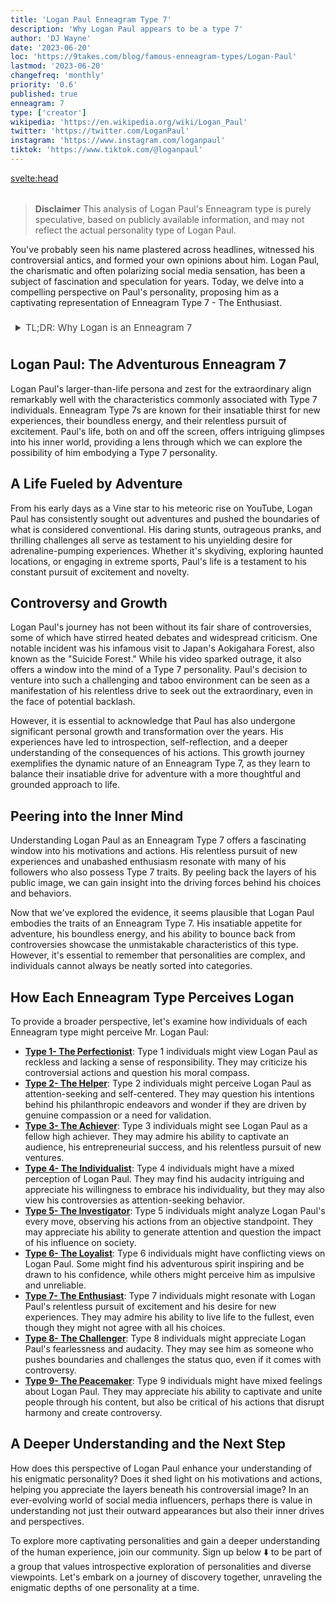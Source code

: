 ```yaml
---
title: 'Logan Paul Enneagram Type 7'
description: 'Why Logan Paul appears to be a type 7'
author: 'DJ Wayne'
date: '2023-06-20'
loc: 'https://9takes.com/blog/famous-enneagram-types/Logan-Paul'
lastmod: '2023-06-20'
changefreq: 'monthly'
priority: '0.6'
published: true
enneagram: 7
type: ['creator']
wikipedia: 'https://en.wikipedia.org/wiki/Logan_Paul'
twitter: 'https://twitter.com/LoganPaul'
instagram: 'https://www.instagram.com/loganpaul'
tiktok: 'https://www.tiktok.com/@loganpaul'
---
```


<!-- notes: dating, how Logan became famous, join wwe, where is Logan from, Jake, can logan fight, net worth, prime, is my hero, to ufc, can wrestle, mayweather, ksi, boxing, girlfriend -->

<svelte:head>

<meta property="og:image" content="https://9takes.com/types/7s/Logan-Paul.webp" />
  <link rel="canonical" href="https://9takes.com/blog/famous-enneagram-types/Logan-Paul">
</svelte:head>
<script>
	import  PopCard  from "../../../lib/components/atoms/PopCard.svelte";
</script>
<div
	style="display: flex;
    justify-content: center;
    margin: 1rem 0;
	"
>
	<PopCard
		image={`/types/7s/${'Logan-Paul'}.webp`}
		showIcon={false}
		displayText="Logan Paul"
		subtext=""
	/>
</div>

> **Disclaimer** This analysis of Logan Paul's Enneagram type is purely speculative, based on publicly available information, and may not reflect the actual personality type of Logan Paul.

<p class="firstLetter">You've probably seen his name plastered across headlines, witnessed his controversial antics, and formed your own opinions about him. Logan Paul, the charismatic and often polarizing social media sensation, has been a subject of fascination and speculation for years. Today, we delve into a compelling perspective on Paul's personality, proposing him as a captivating representation of Enneagram Type 7 - The Enthusiast.</p>

<details>
<summary class="accordion">TL;DR: Why Logan is an Enneagram 7</summary>
<div class="panel">
<ul>
<li>Logan Paul's daring and controversial persona aligns with the characteristics of an Enneagram Type 7 - The Enthusiast. He constantly seeks new experiences, embraces excitement, and pushes boundaries.
</li>
<li>In his inner world, Logan Paul's daily life revolves around his insatiable thirst for adventure, boundless energy, and relentless pursuit of novelty, which may not be immediately evident to the public.
</li>
<li>Despite controversies surrounding Logan Paul, such as his visit to the "Suicide Forest," we can view these incidents through the lens of a Type 7's childhood wound. His actions may stem from a deep fear of missing out and a desire to continuously seek out extraordinary experiences.</li>
<li>Logan Paul's core motivation lies in his unyielding drive for excitement and the pursuit of new experiences. All his actions, from daring stunts to boundary-pushing challenges, can be traced back to his core enneagram motivation as a Type 7.</li>
</ul>
  </div>
</details>

## Logan Paul: The Adventurous Enneagram 7

Logan Paul's larger-than-life persona and zest for the extraordinary align remarkably well with the characteristics commonly associated with Type 7 individuals. Enneagram Type 7s are known for their insatiable thirst for new experiences, their boundless energy, and their relentless pursuit of excitement. Paul's life, both on and off the screen, offers intriguing glimpses into his inner world, providing a lens through which we can explore the possibility of him embodying a Type 7 personality.

## A Life Fueled by Adventure

From his early days as a Vine star to his meteoric rise on YouTube, Logan Paul has consistently sought out adventures and pushed the boundaries of what is considered conventional. His daring stunts, outrageous pranks, and thrilling challenges all serve as testament to his unyielding desire for adrenaline-pumping experiences. Whether it's skydiving, exploring haunted locations, or engaging in extreme sports, Paul's life is a testament to his constant pursuit of excitement and novelty.

## Controversy and Growth

Logan Paul's journey has not been without its fair share of controversies, some of which have stirred heated debates and widespread criticism. One notable incident was his infamous visit to Japan's Aokigahara Forest, also known as the "Suicide Forest." While his video sparked outrage, it also offers a window into the mind of a Type 7 personality. Paul's decision to venture into such a challenging and taboo environment can be seen as a manifestation of his relentless drive to seek out the extraordinary, even in the face of potential backlash.

However, it is essential to acknowledge that Paul has also undergone significant personal growth and transformation over the years. His experiences have led to introspection, self-reflection, and a deeper understanding of the consequences of his actions. This growth journey exemplifies the dynamic nature of an Enneagram Type 7, as they learn to balance their insatiable drive for adventure with a more thoughtful and grounded approach to life.

## Peering into the Inner Mind

Understanding Logan Paul as an Enneagram Type 7 offers a fascinating window into his motivations and actions. His relentless pursuit of new experiences and unabashed enthusiasm resonate with many of his followers who also possess Type 7 traits. By peeling back the layers of his public image, we can gain insight into the driving forces behind his choices and behaviors.

Now that we've explored the evidence, it seems plausible that Logan Paul embodies the traits of an Enneagram Type 7. His insatiable appetite for adventure, his boundless energy, and his ability to bounce back from controversies showcase the unmistakable characteristics of this type. However, it's essential to remember that personalities are complex, and individuals cannot always be neatly sorted into categories.

## How Each Enneagram Type Perceives Logan

To provide a broader perspective, let's examine how individuals of each Enneagram type might perceive Mr. Logan Paul:

- **[Type 1- The Perfectionist](/blog/enneagram/enneagram-type-1)**: Type 1 individuals might view Logan Paul as reckless and lacking a sense of responsibility. They may criticize his controversial actions and question his moral compass.
- **[Type 2- The Helper](/blog/enneagram/enneagram-type-2)**: Type 2 individuals might perceive Logan Paul as attention-seeking and self-centered. They may question his intentions behind his philanthropic endeavors and wonder if they are driven by genuine compassion or a need for validation.
- **[Type 3- The Achiever](/blog/enneagram/enneagram-type-3)**: Type 3 individuals might see Logan Paul as a fellow high achiever. They may admire his ability to captivate an audience, his entrepreneurial success, and his relentless pursuit of new ventures.
- **[Type 4- The Individualist](/blog/enneagram/enneagram-type-4)**: Type 4 individuals might have a mixed perception of Logan Paul. They may find his audacity intriguing and appreciate his willingness to embrace his individuality, but they may also view his controversies as attention-seeking behavior.
- **[Type 5- The Investigator](/blog/enneagram/enneagram-type-5)**: Type 5 individuals might analyze Logan Paul's every move, observing his actions from an objective standpoint. They may appreciate his ability to generate attention and question the impact of his influence on society.
- **[Type 6- The Loyalist](/blog/enneagram/enneagram-type-6)**: Type 6 individuals might have conflicting views on Logan Paul. Some might find his adventurous spirit inspiring and be drawn to his confidence, while others might perceive him as impulsive and unreliable.
- **[Type 7- The Enthusiast](/blog/enneagram/enneagram-type-7)**: Type 7 individuals might resonate with Logan Paul's relentless pursuit of excitement and his desire for new experiences. They may admire his ability to live life to the fullest, even though they might not agree with all his choices.
- **[Type 8- The Challenger](/blog/enneagram/enneagram-type-8)**: Type 8 individuals might appreciate Logan Paul's fearlessness and audacity. They may see him as someone who pushes boundaries and challenges the status quo, even if it comes with controversy.
- **[Type 9- The Peacemaker](/blog/enneagram/enneagram-type-9)**: Type 9 individuals might have mixed feelings about Logan Paul. They may appreciate his ability to captivate and unite people through his content, but also be critical of his actions that disrupt harmony and create controversy.

## A Deeper Understanding and the Next Step

How does this perspective of Logan Paul enhance your understanding of his enigmatic personality? Does it shed light on his motivations and actions, helping you appreciate the layers beneath his controversial image? In an ever-evolving world of social media influencers, perhaps there is value in understanding not just their outward appearances but also their inner drives and perspectives.

To explore more captivating personalities and gain a deeper understanding of the human experience, join our community. Sign up below ⬇️ to be part of a group that values introspective exploration of personalities and diverse viewpoints. Let's embark on a journey of discovery together, unraveling the enigmatic depths of one personality at a time.

<div>
<script type="application/ld+json">
{
  "@context": "http://schema.org",
  "@graph": [
    {
      "@type": "Article",
      "articleBody": "This article explores the personality traits of Logan Paul from the perspective of the Enneagram Type 7. Known for his adventurous spirit, boundless energy, and pursuit of excitement, Logan embodies many characteristics of Type 7 personalities. The article discusses various facets of Logan Paul's life and controversies that provide insight into his Type 7 characteristics, including his daring stunts, thrill-seeking nature, and personal growth journey.",
      "author": {
        "@type": "Person",
        "name": "DJ Wayne",
"sameAs": [
      {
        "@id": "https://www.instagram.com/djwayne3/"
      },
      {
        "@id": "https://twitter.com/djwayne3"
      }
     ]
      },
      "dateModified": {
        "@type": "Date",
        "@value": "2023-06-20"
      },
      "datePublished": {
        "@type": "Date",
        "@value": "2023-06-20"
      },
      "description": "This blog post examines the reasons why Logan Paul might be an Enneagram Type 7. It focuses on his personality traits, motivations, inner world, controversies he's faced, and how these elements might be related to the core attributes of a Type 7.",
      "headline": "Unveiling Logan Paul: Exploring the Enneagram Type 7 Personality",
      "image": {
        "@type": "ImageObject",
        "height": 800,
        "url": {
          "@id": "https://9takes.com/types/7s/Logan-Paul.webp"
        },
        "width": 1200
      },
      "mainEntityOfPage": {
        "@id": "https://9takes.com/blog/famous-enneagram-types/Logan-Paul",
        "@type": "WebPage"
      },
      "mentions": {
        "@type": "Person",
        "name": "Logan Paul",
        "sameAs": [
          {
            "@id": "https://en.wikipedia.org/wiki/Logan_Paul"
          },
          {
            "@id": "https://twitter.com/LoganPaul"
          },
          {
            "@id": "https://www.instagram.com/loganpaul"
          },
          {
            "@id": "https://www.tiktok.com/@loganpaul"
          }
        ]
      },
      "publisher": {
        "@type": "Organization",
"sameAs": [
      {
        "@id": "https://www.instagram.com/9takesdotcom/"
      },
      {
        "@id": "https://twitter.com/9takesdotcom"
      }
     ],
        "logo": {
          "@type": "ImageObject",
          "url": {
            "@id": "https://9takes.com/brand/darkRubix.png"
          }
        },
        "name": "9takes"
      }
    },
    {
      "@type": "FAQPage",
      "mainEntity": [
        {
          "@type": "Question",
          "acceptedAnswer": {
            "@type": "Answer",
            "text": "Logan Paul exhibits many characteristics associated with Enneagram Type 7 personalities. This includes his adventurous spirit, boundless energy, and relentless pursuit of excitement. These characteristics stem from his core motivation as a Type 7, which is the desire for new experiences and avoiding pain or discomfort"
          },
          "name": "Why is Logan Paul considered an Enneagram Type 7?"
        },
        {
          "@type": "Question",
          "acceptedAnswer": {
            "@type": "Answer",
            "text": "Logan Paul's daring stunts, thrill-seeking nature, and his ability to bounce back from controversies all reflect his Type 7 characteristics. Additionally, his personal growth journey and the lessons he has learned from past experiences demonstrate the potential growth and resilience of Type 7 individuals."
          },
          "name": "What are some examples of Logan Paul's Type 7 characteristics?"
        },
        {
          "@type": "Question",
          "acceptedAnswer": {
            "@type": "Answer",
            "text": "Logan Paul is known for his outgoing, energetic, and flamboyant personality. As a social media influencer and YouTuber, he often showcases his daring nature and humor in his content. His lifestyle often reflects a spontaneous and adventurous attitude. However, it's important to note that public figures may showcase different aspects of their personalities in different settings and it's difficult to fully assess someone's personality based on their online persona."
          },
          "name": "What is Logan Paul's personality?"
        },
        {
          "@type": "Question",
          "acceptedAnswer": {
            "@type": "Answer",
            "text": "Logan Paul is an Enneagram Type 7, also known as The Enthusiast. This type is typically described as being spontaneous, versatile, distractible, and scattered. They generally have a desire to experience a lot of different things in life, which can often be seen in Logan's wide variety of pursuits and adventures. However, please keep in mind that this information might not be 100% accurate as it's based on public observations and not on a professional psychological assessment."
          },
          "name": "What is Logan Paul's Enneagram type?"
        }
      ]
    }
  ]
}
</script>
</div>

<style lang="scss">
  .accordion {
    color: #444;
    cursor: pointer;
    padding: 0.5rem;
    border: none;
    text-align: left;
    outline: none;
    font-size: 15px;
    transition: 0.4s;
  }

  .accordion:hover {
    background-color: var(--color-theme-purple-v);
    color: var(--color-theme-purple);
  }

  /*.panel:hover {

    background-color: #ccc;

}*/

  .panel {
    padding: 18px;
    /*display: none;*/
    background-color: white;
    overflow: hidden;

  }
</style>
